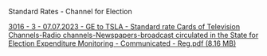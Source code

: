 Standard Rates - Channel for Election

[3016 - 3 - 07.07.2023 - GE to TSLA - Standard rate Cards of Television Channels-Radio channels-Newspapers-broadcast circulated in the State for Election Expenditure Monitoring - Communicated - Reg.pdf (8.16 MB)](../files/ca89c9a2-1bb1-487b-a1b1-32ab00419a81.pdf)